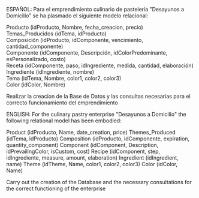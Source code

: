 ESPAÑOL:
Para el emprendimiento culinario de pastelería "Desayunos a Domicilio” se ha plasmado el siguiente modelo relacional: 
 
Producto (idProducto, Nombre, fecha_creacion, precio)   
Temas_Producidos (idTema, idProducto)   
Composición (idProducto, idComponente, vencimiento, cantidad_componente)   
Componente (idComponente, Descripción, idColorPredominante, esPersonalizado, costo)   
Receta (idComponente, paso, idIngrediente, medida, cantidad, elaboración)   
Ingrediente (idIngrediente, nombre)   
Tema (idTema, Nombre, color1, color2, color3)   
Color (idColor, Nombre)  

Realizar la creacion de la Base de Datos y las consultas necesarias para el correcto funcionamiento del emprendimiento

ENGLISH:
For the culinary pastry enterprise "Desayunos a Domicilio" the following relational model has been embodied:
 
Product (idProducto, Name, date_creation, price)
Themes_Produced (idTema, idProducto)
Composition (idProducto, idComponente, expiration, quantity_component)
Component (idComponent, Description, idPrevailingColor, isCustom, cost)
Recipe (idComponent, step, idIngrediente, measure, amount, elaboration)
Ingredient (idIngredient, name)
Theme (idTheme, Name, color1, color2, color3)
Color (idColor, Name)

Carry out the creation of the Database and the necessary consultations for the correct functioning of the enterprise